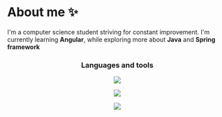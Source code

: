 # About me ✨
<p align="left">I'm a computer science student striving for constant improvement. I'm currently learning <b>Angular</b>, while exploring more about <b>Java</b> and <b>Spring framework</b></p>
<h3 align="center">Languages and tools</h3>
<p align="center">
  <a href="https://skillicons.dev">
    <img src="https://skillicons.dev/icons?i=html,css,js,ts,java,php&theme=light" />
  </a>
</p>
<p align="center">
  <a href="https://skillicons.dev">
    <img src="https://skillicons.dev/icons?i=spring,angular,react,mysql,postgres&theme=light"/>
  </a>
<p align="center">
  <a href="https://skillicons.dev">
    <img src="https://skillicons.dev/icons?i=git,figma&theme=light"/>
  </a>
</p>
